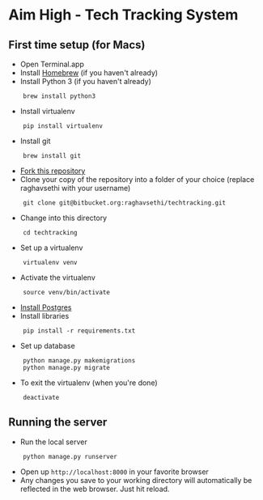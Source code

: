 # Aim High - Tech Tracking System

## First time setup (for Macs)

* Open Terminal.app
* Install [Homebrew](https://brew.sh/) (if you haven't already)
* Install Python 3 (if you haven't already)
```commandline
    brew install python3
```
* Install virtualenv
```commandline
    pip install virtualenv
```
* Install git
```commandline
    brew install git
```
* [Fork this repository](https://bitbucket.org/ycoreaimhigh/techtracking/fork)
* Clone your copy of the repository into a folder of your choice (replace raghavsethi with your username)
```commandline
    git clone git@bitbucket.org:raghavsethi/techtracking.git
```
* Change into this directory
```commandline
    cd techtracking
```
* Set up a virtualenv
```commandline
    virtualenv venv
```
* Activate the virtualenv
```commandline
    source venv/bin/activate
```
* [Install Postgres](https://devcenter.heroku.com/articles/heroku-postgresql#local-setup)
* Install libraries
```commandline
    pip install -r requirements.txt
```
* Set up database
```commandline
    python manage.py makemigrations
    python manage.py migrate
```

* To exit the virtualenv (when you're done)
```commandline
    deactivate
```

## Running the server
* Run the local server
```commandline
    python manage.py runserver
```
* Open up `http://localhost:8000` in your favorite browser
* Any changes you save to your working directory will automatically be reflected
  in the web browser. Just hit reload.

